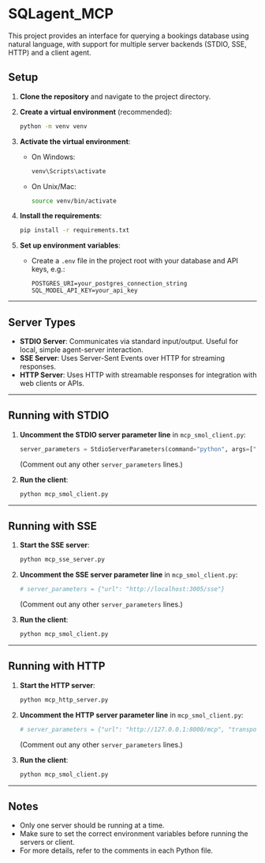 # SQLagent_MCP

This project provides an interface for querying a bookings database using natural language, with support for multiple server backends (STDIO, SSE, HTTP) and a client agent.

## Setup

1. **Clone the repository** and navigate to the project directory.

2. **Create a virtual environment** (recommended):

   ```bash
   python -m venv venv
   ```

3. **Activate the virtual environment**:

   - On Windows:
     ```bash
     venv\Scripts\activate
     ```
   - On Unix/Mac:
     ```bash
     source venv/bin/activate
     ```

4. **Install the requirements**:

   ```bash
   pip install -r requirements.txt
   ```

5. **Set up environment variables**:

   - Create a `.env` file in the project root with your database and API keys, e.g.:
     ```
     POSTGRES_URI=your_postgres_connection_string
     SQL_MODEL_API_KEY=your_api_key
     ```

---

## Server Types

- **STDIO Server**: Communicates via standard input/output. Useful for local, simple agent-server interaction.
- **SSE Server**: Uses Server-Sent Events over HTTP for streaming responses.
- **HTTP Server**: Uses HTTP with streamable responses for integration with web clients or APIs.

---

## Running with STDIO

1. **Uncomment the STDIO server parameter line** in `mcp_smol_client.py`:
   ```python
   server_parameters = StdioServerParameters(command="python", args=["mcp_stdio_server.py"])
   ```
   (Comment out any other `server_parameters` lines.)

2. **Run the client**:
   ```bash
   python mcp_smol_client.py
   ```

---

## Running with SSE

1. **Start the SSE server**:
   ```bash
   python mcp_sse_server.py
   ```

2. **Uncomment the SSE server parameter line** in `mcp_smol_client.py`:
   ```python
   # server_parameters = {"url": "http://localhost:3005/sse"}
   ```
   (Comment out any other `server_parameters` lines.)

3. **Run the client**:
   ```bash
   python mcp_smol_client.py
   ```

---

## Running with HTTP

1. **Start the HTTP server**:
   ```bash
   python mcp_http_server.py
   ```

2. **Uncomment the HTTP server parameter line** in `mcp_smol_client.py`:
   ```python
   # server_parameters = {"url": "http://127.0.0.1:8000/mcp", "transport": "streamable-http"}
   ```
   (Comment out any other `server_parameters` lines.)

3. **Run the client**:
   ```bash
   python mcp_smol_client.py
   ```

---

## Notes

- Only one server should be running at a time.
- Make sure to set the correct environment variables before running the servers or client.
- For more details, refer to the comments in each Python file.
